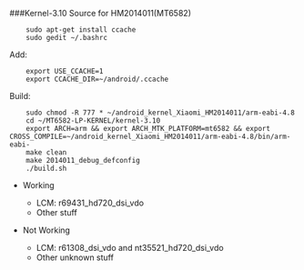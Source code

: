 ###Kernel-3.10 Source for HM2014011(MT6582) 

		sudo apt-get install ccache
		sudo gedit ~/.bashrc
Add:

		export USE_CCACHE=1
		export CCACHE_DIR=~/android/.ccache

Build:

		sudo chmod -R 777 * ~/android_kernel_Xiaomi_HM2014011/arm-eabi-4.8
		cd ~/MT6582-LP-KERNEL/kernel-3.10
		export ARCH=arm && export ARCH_MTK_PLATFORM=mt6582 && export CROSS_COMPILE=~/android_kernel_Xiaomi_HM2014011/arm-eabi-4.8/bin/arm-eabi-
		make clean
		make 2014011_debug_defconfig
		./build.sh

* Working
  * LCM: r69431_hd720_dsi_vdo
  * Other stuff

* Not Working
  * LCM: r61308_dsi_vdo and nt35521_hd720_dsi_vdo
  * Other unknown stuff


